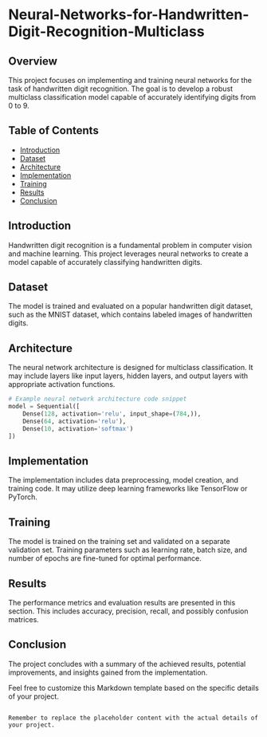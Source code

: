 # Neural-Networks-for-Handwritten-Digit-Recognition-Multiclass


## Overview

This project focuses on implementing and training neural networks for the task of handwritten digit recognition. The goal is to develop a robust multiclass classification model capable of accurately identifying digits from 0 to 9.

## Table of Contents

- [Introduction](#introduction)
- [Dataset](#dataset)
- [Architecture](#architecture)
- [Implementation](#implementation)
- [Training](#training)
- [Results](#results)
- [Conclusion](#conclusion)

## Introduction

Handwritten digit recognition is a fundamental problem in computer vision and machine learning. This project leverages neural networks to create a model capable of accurately classifying handwritten digits.

## Dataset

The model is trained and evaluated on a popular handwritten digit dataset, such as the MNIST dataset, which contains labeled images of handwritten digits.

## Architecture

The neural network architecture is designed for multiclass classification. It may include layers like input layers, hidden layers, and output layers with appropriate activation functions.

```python
# Example neural network architecture code snippet
model = Sequential([
    Dense(128, activation='relu', input_shape=(784,)),
    Dense(64, activation='relu'),
    Dense(10, activation='softmax')
])
```

## Implementation

The implementation includes data preprocessing, model creation, and training code. It may utilize deep learning frameworks like TensorFlow or PyTorch.

## Training

The model is trained on the training set and validated on a separate validation set. Training parameters such as learning rate, batch size, and number of epochs are fine-tuned for optimal performance.

## Results

The performance metrics and evaluation results are presented in this section. This includes accuracy, precision, recall, and possibly confusion matrices.

## Conclusion

The project concludes with a summary of the achieved results, potential improvements, and insights gained from the implementation.

Feel free to customize this Markdown template based on the specific details of your project.
```

Remember to replace the placeholder content with the actual details of your project.
